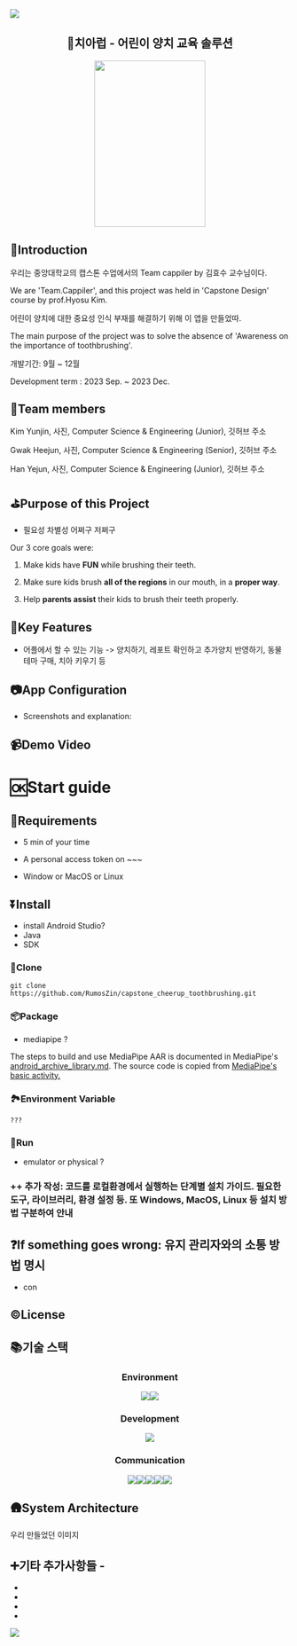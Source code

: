 <img src="https://capsule-render.vercel.app/api?type=wave&color=D7E9FF&height=300&section=header&text=Cheer-Up%20&fontSize=90&fontColor=489BF9" />

<div align="center">

## 🦷치아럽 - 어린이 양치 교육 솔루션

<img src="https://github.com/RumosZin/capstone_cheerup_toothbrushing/assets/80732503/702dd54e-dff5-4c39-a9e0-379aa7f12a8d" width="200" height="300">

</div>

## 🧐Introduction

우리는 중앙대학교의 캡스톤 수업에서의 Team cappiler by 김효수 교수님이다.

We are 'Team.Cappiler', and this project was held in 'Capstone Design' course by prof.Hyosu Kim.

어린이 양치에 대한 중요성 인식 부재를 해결하기 위해 이 앱을 만들었따.

The main purpose of the project was to solve the absence of 'Awareness on the importance of toothbrushing'.

개발기간: 9월 ~ 12월

Development term : 2023 Sep. ~ 2023 Dec.



## 👥Team members

Kim Yunjin, 사진, Computer Science & Engineering (Junior), 깃허브 주소

Gwak Heejun, 사진, Computer Science & Engineering (Senior), 깃허브 주소

Han Yejun, 사진, Computer Science & Engineering (Junior), 깃허브 주소



## ⛳Purpose of this Project

- 필요성 차별성 어쩌구 저쩌구 

Our 3 core goals were:

1. Make kids have **FUN** while brushing their teeth.

2. Make sure kids brush **all of the regions** in our mouth, in a **proper way**.

3. Help **parents assist** their kids to brush their teeth properly.



## 🔑Key Features

- 어플에서 할 수 있는 기능 -> 양치하기, 레포트 확인하고 추가양치 반영하기, 동물 테마 구매, 치아 키우기 등



## 📷App Configuration

- Screenshots and explanation:



## 📹Demo Video




# 🆗Start guide

## 🔻Requirements

- 5 min of your time

- A personal access token on ~~~

- Window or MacOS or Linux


## ⏬Install

- install Android Studio?
- Java
- SDK


### 👬Clone

```
git clone https://github.com/RumosZin/capstone_cheerup_toothbrushing.git
```



### 📦Package

- mediapipe ?

The steps to build and use MediaPipe AAR is documented in MediaPipe's [android_archive_library.md](https://google.github.io/mediapipe/getting_started/android_archive_library.html). The source code is copied from [MediaPipe's basic activity.](https://github.com/google/mediapipe/blob/master/mediapipe/examples/android/src/java/com/google/mediapipe/apps/basic/MainActivity.java)



### 🏞️Environment Variable

```
???
```



### 🏃Run

- emulator or physical ?




### ++ 추가 작성: 코드를 로컬환경에서 실행하는 단계별 설치 가이드. 필요한 도구, 라이브러리, 환경 설정 등. 또 Windows, MacOS, Linux 등 설치 방법 구분하여 안내



## ❓If something goes wrong: 유지 관리자와의 소통 방법 명시

- con


## ©️License



## 📚기술 스택

<div align='center'>

### Environment

<img src="https://img.shields.io/badge/Android Studio-3DDC84?style=for-the-badge&logo=Android&logoColor=white"><img src="https://img.shields.io/badge/github-181717?style=for-the-badge&logo=github&logoColor=white">

### Development

<img src="https://img.shields.io/badge/Java-007396?style=for-the-badge&logo=Java&logoColor=white">

### Communication

<img src="https://img.shields.io/badge/Slack-4A154B?style=for-the-badge&logo=slack&logoColor=white"><img src="https://img.shields.io/badge/Notion-000000?style=for-the-badge&logo=Notion&logoColor=white"><img src="https://img.shields.io/badge/Discord-5865F2?style=for-the-badge&logo=Discord&logoColor=white"><img src="https://img.shields.io/badge/Google Meet-00897B?style=for-the-badge&logo=Google Meet&logoColor=white"><img src="https://img.shields.io/badge/Figma-F24E1E?style=for-the-badge&logo=Figma&logoColor=white">
</div>


## 🛖System Architecture

우리 만들었던 이미지



## ➕기타 추가사항들 - 

-
-
-
-

<img src="https://capsule-render.vercel.app/api?type=wave&color=D7E9FF&height=300&section=footer&fontSize=90" />
